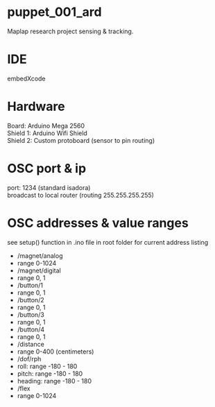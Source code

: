 # puppet_001_ard
Maplap research project sensing & tracking.

# IDE
embedXcode  

# Hardware
Board: Arduino Mega 2560  
Shield 1: Arduino Wifi Shield  
Shield 2: Custom protoboard (sensor to pin routing)  

# OSC port & ip
port: 1234 (standard isadora)  
broadcast to local router (routing 255.255.255.255)  

# OSC addresses & value ranges
see setup() function in .ino file in root folder for current address listing  

* /magnet/analog
 * range 0-1024
* /magnet/digital
 * range 0, 1
* /button/1
 * range 0, 1
* /button/2
 * range 0, 1
* /button/3
 * range 0, 1
* /button/4
 * range 0, 1
* /distance
 * range 0-400 (centimeters)
* /dof/rph
 * roll: range -180 - 180
 * pitch: range -180 - 180
 * heading: range -180 - 180
* /flex
 * range 0-1024
